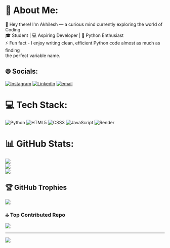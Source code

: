 # 💫 About Me:
👋 Hey there! I'm Akhilesh — a curious mind currently exploring the world of Coding<br>🎓 Student | 💻 Aspiring Developer | 🐍 Python Enthusiast<br>⚡ Fun fact - I enjoy writing clean, efficient Python code almost as much as finding<br> the perfect variable name.


## 🌐 Socials:
[![Instagram](https://img.shields.io/badge/Instagram-%23E4405F.svg?logo=Instagram&logoColor=white)](https://instagram.com/iblameakhilesh_) [![LinkedIn](https://img.shields.io/badge/LinkedIn-%230077B5.svg?logo=linkedin&logoColor=white)](https://linkedin.com/in/akhilesh-sappal-73b067368) [![email](https://img.shields.io/badge/Email-D14836?logo=gmail&logoColor=white)](mailto:akhileshcodes.tech@gmail.com) 

# 💻 Tech Stack:
![Python](https://img.shields.io/badge/python-3670A0?style=for-the-badge&logo=python&logoColor=ffdd54) ![HTML5](https://img.shields.io/badge/html5-%23E34F26.svg?style=for-the-badge&logo=html5&logoColor=white) ![CSS3](https://img.shields.io/badge/css3-%231572B6.svg?style=for-the-badge&logo=css3&logoColor=white) ![JavaScript](https://img.shields.io/badge/javascript-%23323330.svg?style=for-the-badge&logo=javascript&logoColor=%23F7DF1E) ![Render](https://img.shields.io/badge/Render-%46E3B7.svg?style=for-the-badge&logo=render&logoColor=white)
# 📊 GitHub Stats:
![](https://github-readme-stats.vercel.app/api?username=Akhilesh-Sappal&theme=ocean_dark&hide_border=false&include_all_commits=true&count_private=true)<br/>
![](https://nirzak-streak-stats.vercel.app/?user=Akhilesh-Sappal&theme=ocean_dark&hide_border=false)<br/>
![](https://github-readme-stats.vercel.app/api/top-langs/?username=Akhilesh-Sappal&theme=ocean_dark&hide_border=false&include_all_commits=true&count_private=true&layout=compact)

## 🏆 GitHub Trophies
![](https://github-profile-trophy.vercel.app/?username=Akhilesh-Sappal&theme=apprentice&no-frame=true&no-bg=true&margin-w=4)

### 🔝 Top Contributed Repo
![](https://github-contributor-stats.vercel.app/api?username=Akhilesh-Sappal&limit=5&theme=ocean_dark&combine_all_yearly_contributions=true)

---
[![](https://visitcount.itsvg.in/api?id=Akhilesh-Sappal&icon=2&color=1)](https://visitcount.itsvg.in)

<!-- Proudly created with GPRM ( https://gprm.itsvg.in ) -->
